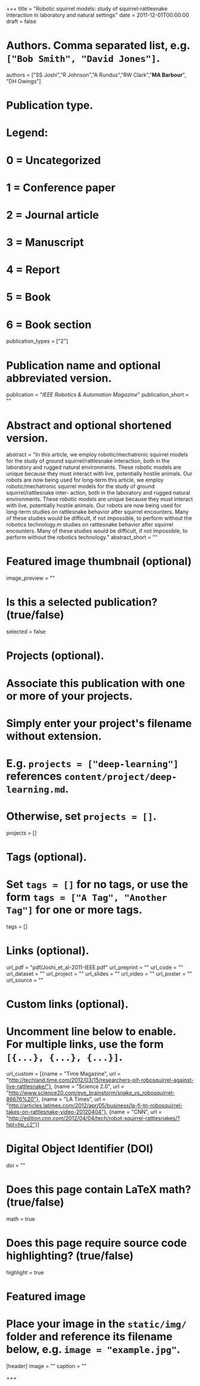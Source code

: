 +++
title = "Robotic squirrel models: study of squirrel-rattlesnake interaction in laboratory and natural settings"
date = 2011-12-01T00:00:00
draft = false

# Authors. Comma separated list, e.g. `["Bob Smith", "David Jones"]`.
authors = ["SS Joshi","R Johnson","A Rundus","RW Clark","**MA Barbour**", "DH Owings"]

# Publication type.
# Legend:
# 0 = Uncategorized
# 1 = Conference paper
# 2 = Journal article
# 3 = Manuscript
# 4 = Report
# 5 = Book
# 6 = Book section
publication_types = ["2"]

# Publication name and optional abbreviated version.
publication = "*IEEE Robotics & Automation Magazine*"
publication_short = ""

# Abstract and optional shortened version.
abstract = "In this article, we employ robotic/mechatronic squirrel models for the study of ground squirrel/rattlesnake interaction, both in the laboratory and rugged natural environments. These robotic models are unique because they must interact with live, potentially hostile animals. Our robots are now being used for long-term this article, we employ robotic/mechatronic squirrel models for the study of ground squirrel/rattlesnake inter- action, both in the laboratory and rugged natural environments. These robotic models are unique because they must interact with live, potentially hostile animals. Our robots are now being used for long-term studies on rattlesnake behavior after squirrel encounters. Many of these studies would be difficult, if not impossible, to perform without the robotics technology.m studies on rattlesnake behavior after squirrel encounters. Many of these studies would be difficult, if not impossible, to perform without the robotics technology."
abstract_short = ""

# Featured image thumbnail (optional)
image_preview = ""

# Is this a selected publication? (true/false)
selected = false

# Projects (optional).
#   Associate this publication with one or more of your projects.
#   Simply enter your project's filename without extension.
#   E.g. `projects = ["deep-learning"]` references `content/project/deep-learning.md`.
#   Otherwise, set `projects = []`.
projects = []

# Tags (optional).
#   Set `tags = []` for no tags, or use the form `tags = ["A Tag", "Another Tag"]` for one or more tags.
tags = []

# Links (optional).
url_pdf = "pdf/Joshi_et_al-2011-IEEE.pdf"
url_preprint = ""
url_code = ""
url_dataset = ""
url_project = ""
url_slides = ""
url_video = ""
url_poster = ""
url_source = ""

# Custom links (optional).
#   Uncomment line below to enable. For multiple links, use the form `[{...}, {...}, {...}]`.
url_custom = [{name = "Time Magazine", url = "http://techland.time.com/2012/03/15/researchers-pit-robosquirrel-against-live-rattlesnake/"}, {name = "Science 2.0", url = "http://www.science20.com/eye_brainstorm/snake_vs_robosquirrel-86676%20"}, {name = "LA Times", url = "http://articles.latimes.com/2012/apr/05/business/la-fi-tn-robosquirrel-takes-on-rattlesnake-video-20120404"}, {name = "CNN", url = "http://edition.cnn.com/2012/04/04/tech/robot-squirrel-rattlesnakes/?hpt=hp_c2"}]


# Digital Object Identifier (DOI)
doi = ""

# Does this page contain LaTeX math? (true/false)
math = true

# Does this page require source code highlighting? (true/false)
highlight = true

# Featured image
# Place your image in the `static/img/` folder and reference its filename below, e.g. `image = "example.jpg"`.
[header]
image = ""
caption = ""

+++
